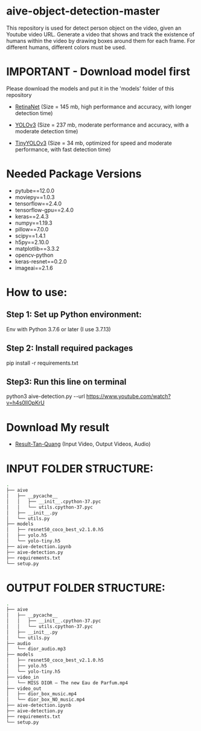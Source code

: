# aive-object-detection-master
This repository is used for detect person object on the video, given an Youtube video URL. Generate a video that shows and track the existence of humans within the video by drawing boxes around them for each frame. For different humans, different colors must be used.

# IMPORTANT - Download model first
Please download the models and put it in the 'models' folder of this repository

- [RetinaNet](https://1drv.ms/u/s!ApH9RKcWDsubhdMuX9KVrJTHSEj0_A?e=GHBFvX) (Size = 145 mb, high performance and accuracy, with longer detection time)

- [YOLOv3](https://1drv.ms/u/s!ApH9RKcWDsubhdMvc4HD6z0Py6bE7Q?e=p27Dkt) (Size = 237 mb, moderate performance and accuracy, with a moderate detection time)

- [TinyYOLOv3](https://1drv.ms/u/s!ApH9RKcWDsubhdMtrrPjWJG3pYHLBA?e=eHtwMW) (Size = 34 mb, optimized for speed and moderate performance, with fast detection time)

# Needed Package Versions

- pytube==12.0.0
- moviepy==1.0.3
- tensorflow==2.4.0
- tensorflow-gpu==2.4.0
- keras==2.4.3 
- numpy==1.19.3 
- pillow==7.0.0 
- scipy==1.4.1 
- h5py==2.10.0 
- matplotlib==3.3.2 
- opencv-python 
- keras-resnet==0.2.0
- imageai==2.1.6

# How to use:
## Step 1: Set up Python environment:
Env with Python 3.7.6 or later (I use 3.7.13)

## Step 2: Install required packages
pip install -r requirements.txt

## Step3: Run this line on terminal 
python3 aive-detection.py --url https://www.youtube.com/watch?v=h4s0llOpKrU

# Download My result

- [Result-Tan-Quang](https://1drv.ms/u/s!ApH9RKcWDsubhdM4MVuene0bPqw9_w?e=6aflFD) (Input Video, Output Videos, Audio)

# INPUT FOLDER STRUCTURE:
```bash
.
├── aive
│   ├── __pycache__
│   │   ├── __init__.cpython-37.pyc
│   │   └── utils.cpython-37.pyc
│   ├── __init__.py
│   └── utils.py
├── models
│   ├── resnet50_coco_best_v2.1.0.h5
│   ├── yolo.h5
│   └── yolo-tiny.h5
├── aive-detection.ipynb
├── aive-detection.py
├── requirements.txt
└── setup.py
```

# OUTPUT FOLDER STRUCTURE:
```bash
.
├── aive
│   ├── __pycache__
│   │   ├── __init__.cpython-37.pyc
│   │   └── utils.cpython-37.pyc
│   ├── __init__.py
│   └── utils.py
├── audio
│   └── dior_audio.mp3
├── models
│   ├── resnet50_coco_best_v2.1.0.h5
│   ├── yolo.h5
│   └── yolo-tiny.h5
├── video_in
│   └── MISS DIOR – The new Eau de Parfum.mp4
├── video_out
│   ├── dior_box_music.mp4
│   └── dior_box_NO_music.mp4
├── aive-detection.ipynb
├── aive-detection.py
├── requirements.txt
└── setup.py
```
